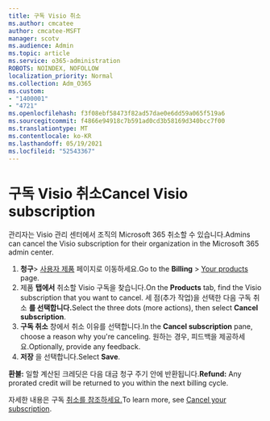 ```yaml
---
title: 구독 Visio 취소
ms.author: cmcatee
author: cmcatee-MSFT
manager: scotv
ms.audience: Admin
ms.topic: article
ms.service: o365-administration
ROBOTS: NOINDEX, NOFOLLOW
localization_priority: Normal
ms.collection: Adm_O365
ms.custom:
- "1400001"
- "4721"
ms.openlocfilehash: f3f08ebf58473f82ad57dae0e6dd59a065f519a6
ms.sourcegitcommit: f4866e94918c7b591ad0cd3b58169d340bcc7f00
ms.translationtype: MT
ms.contentlocale: ko-KR
ms.lasthandoff: 05/19/2021
ms.locfileid: "52543367"
---
```

# <a name="cancel-visio-subscription"></a><span data-ttu-id="193ef-102">구독 Visio 취소</span><span class="sxs-lookup"><span data-stu-id="193ef-102">Cancel Visio subscription</span></span>

<span data-ttu-id="193ef-103">관리자는 Visio 관리 센터에서 조직의 Microsoft 365 취소할 수 있습니다.</span><span class="sxs-lookup"><span data-stu-id="193ef-103">Admins can cancel the Visio subscription for their organization in the Microsoft 365 admin center.</span></span>

1. <span data-ttu-id="193ef-104">**청구**\> [사용자 제품](https://go.microsoft.com/fwlink/p/?linkid=842054) 페이지로 이동하세요.</span><span class="sxs-lookup"><span data-stu-id="193ef-104">Go to the **Billing** \> [Your products](https://go.microsoft.com/fwlink/p/?linkid=842054) page.</span></span>
2. <span data-ttu-id="193ef-105">제품 **탭에서** 취소할 Visio 구독을 찾습니다.</span><span class="sxs-lookup"><span data-stu-id="193ef-105">On the **Products** tab, find the Visio subscription that you want to cancel.</span></span> <span data-ttu-id="193ef-106">세 점(추가 작업)을 선택한 다음 구독 취소 **를 선택합니다.**</span><span class="sxs-lookup"><span data-stu-id="193ef-106">Select the three dots (more actions), then select **Cancel subscription**.</span></span>
3. <span data-ttu-id="193ef-107">**구독 취소** 창에서 취소 이유를 선택합니다.</span><span class="sxs-lookup"><span data-stu-id="193ef-107">In the **Cancel subscription** pane, choose a reason why you're canceling.</span></span> <span data-ttu-id="193ef-108">원하는 경우, 피드백을 제공하세요.</span><span class="sxs-lookup"><span data-stu-id="193ef-108">Optionally, provide any feedback.</span></span>
4. <span data-ttu-id="193ef-109">**저장** 을 선택합니다.</span><span class="sxs-lookup"><span data-stu-id="193ef-109">Select **Save**.</span></span>

<span data-ttu-id="193ef-110">**환불:** 일할 계산된 크레딧은 다음 대금 청구 주기 안에 반환됩니다.</span><span class="sxs-lookup"><span data-stu-id="193ef-110">**Refund:** Any prorated credit will be returned to you within the next billing cycle.</span></span>

<span data-ttu-id="193ef-111">자세한 내용은 구독 [취소를 참조하세요.](/microsoft-365/commerce/subscriptions/cancel-your-subscription)</span><span class="sxs-lookup"><span data-stu-id="193ef-111">To learn more, see [Cancel your subscription](/microsoft-365/commerce/subscriptions/cancel-your-subscription).</span></span>